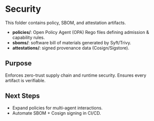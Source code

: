 # Security

This folder contains policy, SBOM, and attestation artifacts.

- **policies/**: Open Policy Agent (OPA) Rego files defining admission & capability rules.  
- **sboms/**: software bill of materials generated by Syft/Trivy.  
- **attestations/**: signed provenance data (Cosign/Sigstore).

## Purpose
Enforces zero-trust supply chain and runtime security. Ensures every artifact is verifiable.

## Next Steps
- Expand policies for multi-agent interactions.
- Automate SBOM + Cosign signing in CI/CD.
